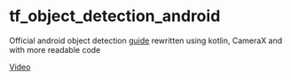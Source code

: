 # tf_object_detection_android

Official android object detection [guide](https://www.tensorflow.org/lite/models/object_detection/overview)
 rewritten using kotlin, CameraX and with more readable code

[Video](https://www.youtube.com/watch?v=GXtiLAjPlHg)
